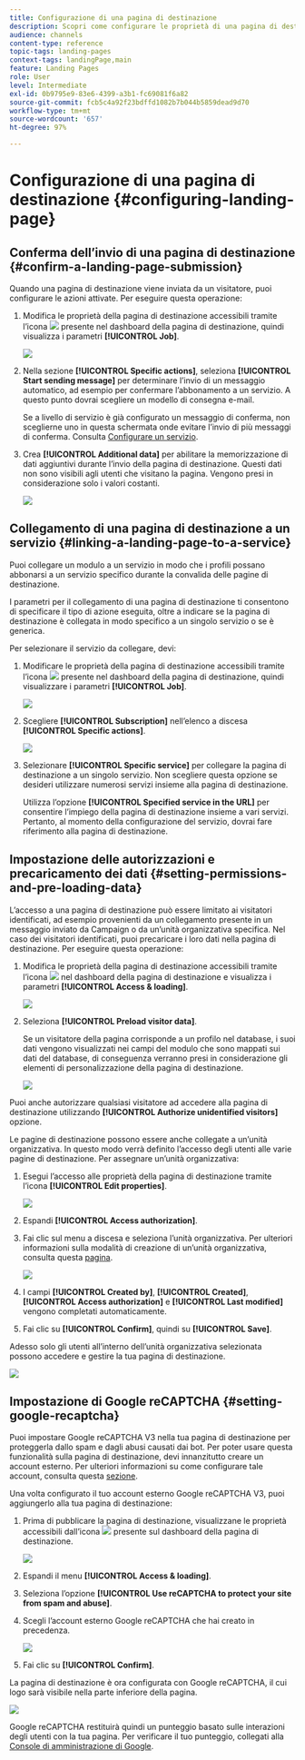 ```yaml
---
title: Configurazione di una pagina di destinazione
description: Scopri come configurare le proprietà di una pagina di destinazione.
audience: channels
content-type: reference
topic-tags: landing-pages
context-tags: landingPage,main
feature: Landing Pages
role: User
level: Intermediate
exl-id: 0b9795e9-83e6-4399-a3b1-fc69081f6a82
source-git-commit: fcb5c4a92f23bdffd1082b7b044b5859dead9d70
workflow-type: tm+mt
source-wordcount: '657'
ht-degree: 97%

---
```


# Configurazione di una pagina di destinazione {#configuring-landing-page}

## Conferma dell’invio di una pagina di destinazione {#confirm-a-landing-page-submission}

Quando una pagina di destinazione viene inviata da un visitatore, puoi configurare le azioni attivate. Per eseguire questa operazione:

1. Modifica le proprietà della pagina di destinazione accessibili tramite l’icona ![](assets/edit_darkgrey-24px.png) presente nel dashboard della pagina di destinazione, quindi visualizza i parametri **[!UICONTROL Job]**.

   ![](assets/lp_edit_properties_button.png)

1. Nella sezione **[!UICONTROL Specific actions]**, seleziona **[!UICONTROL Start sending message]** per determinare l’invio di un messaggio automatico, ad esempio per confermare l’abbonamento a un servizio. A questo punto dovrai scegliere un modello di consegna e-mail.

   Se a livello di servizio è già configurato un messaggio di conferma, non sceglierne uno in questa schermata onde evitare l’invio di più messaggi di conferma. Consulta [Configurare un servizio](../../audiences/using/creating-a-service.md).

1. Crea **[!UICONTROL Additional data]** per abilitare la memorizzazione di dati aggiuntivi durante l’invio della pagina di destinazione. Questi dati non sono visibili agli utenti che visitano la pagina. Vengono presi in considerazione solo i valori costanti.

   ![](assets/lp_parameters_6.png)

## Collegamento di una pagina di destinazione a un servizio {#linking-a-landing-page-to-a-service}

Puoi collegare un modulo a un servizio in modo che i profili possano abbonarsi a un servizio specifico durante la convalida delle pagine di destinazione.

I parametri per il collegamento di una pagina di destinazione ti consentono di specificare il tipo di azione eseguita, oltre a indicare se la pagina di destinazione è collegata in modo specifico a un singolo servizio o se è generica.

Per selezionare il servizio da collegare, devi:

1. Modificare le proprietà della pagina di destinazione accessibili tramite l’icona ![](assets/edit_darkgrey-24px.png) presente nel dashboard della pagina di destinazione, quindi visualizzare i parametri **[!UICONTROL Job]**.

   ![](assets/lp_edit_properties_button.png)

1. Scegliere **[!UICONTROL Subscription]** nell’elenco a discesa **[!UICONTROL Specific actions]**.

   ![](assets/lp_parameters_5.png)

1. Selezionare **[!UICONTROL Specific service]** per collegare la pagina di destinazione a un singolo servizio. Non scegliere questa opzione se desideri utilizzare numerosi servizi insieme alla pagina di destinazione.

   Utilizza l’opzione **[!UICONTROL Specified service in the URL]** per consentire l’impiego della pagina di destinazione insieme a vari servizi. Pertanto, al momento della configurazione del servizio, dovrai fare riferimento alla pagina di destinazione.

## Impostazione delle autorizzazioni e precaricamento dei dati {#setting-permissions-and-pre-loading-data}

L’accesso a una pagina di destinazione può essere limitato ai visitatori identificati, ad esempio provenienti da un collegamento presente in un messaggio inviato da Campaign o da un’unità organizzativa specifica.
Nel caso dei visitatori identificati, puoi precaricare i loro dati nella pagina di destinazione. Per eseguire questa operazione:

1. Modifica le proprietà della pagina di destinazione accessibili tramite l’icona ![](assets/edit_darkgrey-24px.png) nel dashboard della pagina di destinazione e visualizza i parametri **[!UICONTROL Access & loading]**.

   ![](assets/lp_edit_properties_button.png)

1. Seleziona **[!UICONTROL Preload visitor data]**.

   Se un visitatore della pagina corrisponde a un profilo nel database, i suoi dati vengono visualizzati nei campi del modulo che sono mappati sui dati del database, di conseguenza verranno presi in considerazione gli elementi di personalizzazione della pagina di destinazione.

   ![](assets/lp_parameters_3_temp.png)

Puoi anche autorizzare qualsiasi visitatore ad accedere alla pagina di destinazione utilizzando **[!UICONTROL Authorize unidentified visitors]** opzione.

<!--Use the URL parameters to identify the visitors, using the **[!UICONTROL Authorize visitor identification via URL parameters]** option: then you must choose the loading key and map the filter parameters with the parameters of the corresponding URL.-->

Le pagine di destinazione possono essere anche collegate a un’unità organizzativa. In questo modo verrà definito l’accesso degli utenti alle varie pagine di destinazione. Per assegnare un’unità organizzativa:

1. Esegui l’accesso alle proprietà della pagina di destinazione tramite l’icona **[!UICONTROL Edit properties]**.

   ![](assets/lp_parameters_google3.png)

1. Espandi **[!UICONTROL Access authorization]**.

1. Fai clic sul menu a discesa e seleziona l’unità organizzativa. Per ulteriori informazioni sulla modalità di creazione di un’unità organizzativa, consulta questa [pagina](../../administration/using/organizational-units.md).

   ![](assets/lp_org_unit_2.png)

1. I campi **[!UICONTROL Created by]**, **[!UICONTROL Created]**, **[!UICONTROL Access authorization]** e **[!UICONTROL Last modified]** vengono completati automaticamente.

1. Fai clic su **[!UICONTROL Confirm]**, quindi su **[!UICONTROL Save]**.

Adesso solo gli utenti all’interno dell’unità organizzativa selezionata possono accedere e gestire la tua pagina di destinazione.

![](assets/lp_org_unit_3.png)

## Impostazione di Google reCAPTCHA {#setting-google-recaptcha}

Puoi impostare Google reCAPTCHA V3 nella tua pagina di destinazione per proteggerla dallo spam e dagli abusi causati dai bot. Per poter usare questa funzionalità sulla pagina di destinazione, devi innanzitutto creare un account esterno. Per ulteriori informazioni su come configurare tale account, consulta questa [sezione](../../administration/using/external-accounts.md#google-recaptcha-external-account).

Una volta configurato il tuo account esterno Google reCAPTCHA V3, puoi aggiungerlo alla tua pagina di destinazione:

1. Prima di pubblicare la pagina di destinazione, visualizzane le proprietà accessibili dall’icona ![](assets/edit_darkgrey-24px.png) presente sul dashboard della pagina di destinazione.

   ![](assets/lp_parameters_google3.png)

1. Espandi il menu **[!UICONTROL Access & loading]**.
1. Seleziona l’opzione **[!UICONTROL Use reCAPTCHA to protect your site from spam and abuse]**.
1. Scegli l’account esterno Google reCAPTCHA che hai creato in precedenza.

   ![](assets/lp_parameters_google_temp.png)

1. Fai clic su **[!UICONTROL Confirm]**.

La pagina di destinazione è ora configurata con Google reCAPTCHA, il cui logo sarà visibile nella parte inferiore della pagina.

![](assets/lp_parameters_google2.png)

Google reCAPTCHA restituirà quindi un punteggio basato sulle interazioni degli utenti con la tua pagina. Per verificare il tuo punteggio, collegati alla [Console di amministrazione di Google](https://g.co/recaptcha/admin).
